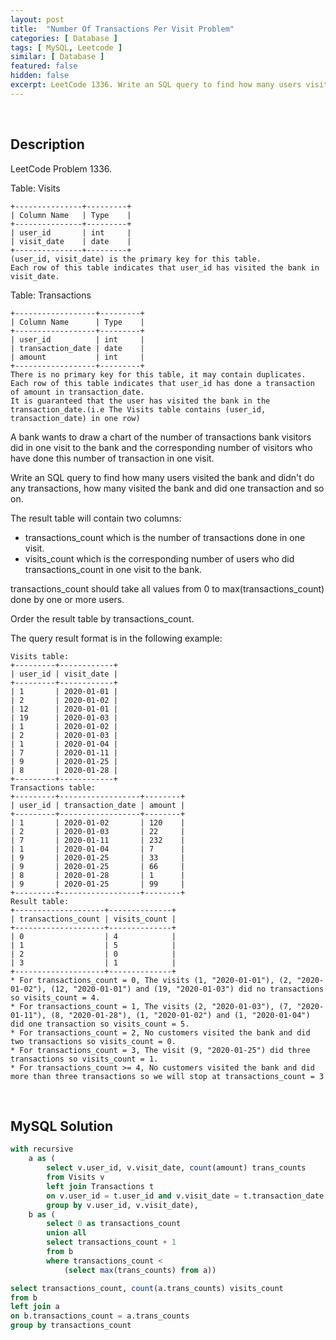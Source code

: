 ```yaml
---
layout: post
title:  "Number Of Transactions Per Visit Problem"
categories: [ Database ]
tags: [ MySQL, Leetcode ]
similar: [ Database ]
featured: false
hidden: false
excerpt: LeetCode 1336. Write an SQL query to find how many users visited the bank and didn't do any transactions, how many visited the bank and did one transaction and so on.
---
```


<br />

## Description

LeetCode Problem 1336. 

Table: Visits

```
+---------------+---------+
| Column Name   | Type    |
+---------------+---------+
| user_id       | int     |
| visit_date    | date    |
+---------------+---------+
(user_id, visit_date) is the primary key for this table.
Each row of this table indicates that user_id has visited the bank in visit_date.
```

Table: Transactions

```
+------------------+---------+
| Column Name      | Type    |
+------------------+---------+
| user_id          | int     |
| transaction_date | date    |
| amount           | int     |
+------------------+---------+
There is no primary key for this table, it may contain duplicates.
Each row of this table indicates that user_id has done a transaction of amount in transaction_date.
It is guaranteed that the user has visited the bank in the transaction_date.(i.e The Visits table contains (user_id, transaction_date) in one row)
```

A bank wants to draw a chart of the number of transactions bank visitors did in one visit to the bank and the corresponding number of visitors who have done this number of transaction in one visit.

Write an SQL query to find how many users visited the bank and didn't do any transactions, how many visited the bank and did one transaction and so on.

The result table will contain two columns:

* transactions_count which is the number of transactions done in one visit.
* visits_count which is the corresponding number of users who did transactions_count in one visit to the bank.

transactions_count should take all values from 0 to max(transactions_count) done by one or more users.

Order the result table by transactions_count.

The query result format is in the following example:

```
Visits table:
+---------+------------+
| user_id | visit_date |
+---------+------------+
| 1       | 2020-01-01 |
| 2       | 2020-01-02 |
| 12      | 2020-01-01 |
| 19      | 2020-01-03 |
| 1       | 2020-01-02 |
| 2       | 2020-01-03 |
| 1       | 2020-01-04 |
| 7       | 2020-01-11 |
| 9       | 2020-01-25 |
| 8       | 2020-01-28 |
+---------+------------+
Transactions table:
+---------+------------------+--------+
| user_id | transaction_date | amount |
+---------+------------------+--------+
| 1       | 2020-01-02       | 120    |
| 2       | 2020-01-03       | 22     |
| 7       | 2020-01-11       | 232    |
| 1       | 2020-01-04       | 7      |
| 9       | 2020-01-25       | 33     |
| 9       | 2020-01-25       | 66     |
| 8       | 2020-01-28       | 1      |
| 9       | 2020-01-25       | 99     |
+---------+------------------+--------+
Result table:
+--------------------+--------------+
| transactions_count | visits_count |
+--------------------+--------------+
| 0                  | 4            |
| 1                  | 5            |
| 2                  | 0            |
| 3                  | 1            |
+--------------------+--------------+
* For transactions_count = 0, The visits (1, "2020-01-01"), (2, "2020-01-02"), (12, "2020-01-01") and (19, "2020-01-03") did no transactions so visits_count = 4.
* For transactions_count = 1, The visits (2, "2020-01-03"), (7, "2020-01-11"), (8, "2020-01-28"), (1, "2020-01-02") and (1, "2020-01-04") did one transaction so visits_count = 5.
* For transactions_count = 2, No customers visited the bank and did two transactions so visits_count = 0.
* For transactions_count = 3, The visit (9, "2020-01-25") did three transactions so visits_count = 1.
* For transactions_count >= 4, No customers visited the bank and did more than three transactions so we will stop at transactions_count = 3
```

<br />

## MySQL Solution


```sql
with recursive
    a as (
        select v.user_id, v.visit_date, count(amount) trans_counts
        from Visits v
        left join Transactions t
        on v.user_id = t.user_id and v.visit_date = t.transaction_date
        group by v.user_id, v.visit_date),
    b as (
        select 0 as transactions_count
        union all
        select transactions_count + 1 
        from b 
        where transactions_count <
            (select max(trans_counts) from a))

select transactions_count, count(a.trans_counts) visits_count
from b
left join a
on b.transactions_count = a.trans_counts
group by transactions_count
```
